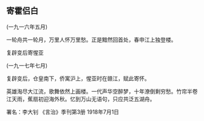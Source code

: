 ## 寄霍侣白

(一九一六年五月)

一轮舟共一轮月，万里人怀万里愁。正是黯然回首处，春申江上独登楼。

复辟变后寄惺亚

(一九一七年七月)

复辟变后，仓皇南下，侨寓沪上，惺亚时在赣江，赋此寄怀。

英雄淘尽大江流，歌舞依然上画楼。一代声华空醉梦，十年潦倒剩穷愁。竹帘半卷江天雨，蕉扇初迎海外秋。忆到万山无语句，只应共泛五湖舟。

署名：李大钊
《言治》季刊第3册
1918年7月1日

